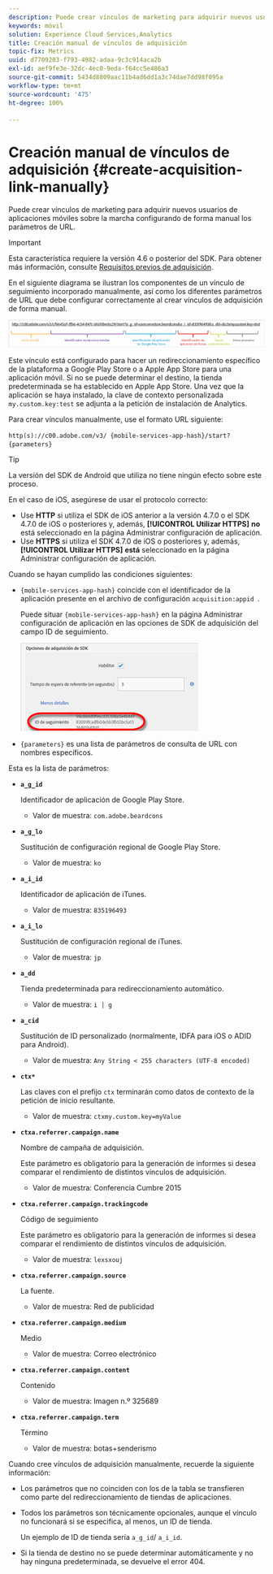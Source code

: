 ```yaml
---
description: Puede crear vínculos de marketing para adquirir nuevos usuarios de aplicaciones móviles sobre la marcha configurando de forma manual los parámetros de URL.
keywords: móvil
solution: Experience Cloud Services,Analytics
title: Creación manual de vínculos de adquisición
topic-fix: Metrics
uuid: d7709203-f793-4982-adaa-9c3c914aca2b
exl-id: aef9fe3e-32dc-4ec0-9eda-f64cc5e486a3
source-git-commit: 5434d8809aac11b4ad6dd1a3c74dae7dd98f095a
workflow-type: tm+mt
source-wordcount: '475'
ht-degree: 100%

---
```


# Creación manual de vínculos de adquisición {#create-acquisition-link-manually}

Puede crear vínculos de marketing para adquirir nuevos usuarios de aplicaciones móviles sobre la marcha configurando de forma manual los parámetros de URL.

>[!IMPORTANT]
>
>Esta característica requiere la versión 4.6 o posterior del SDK. Para obtener más información, consulte [Requisitos previos de adquisición](/help/using/acquisition-main/c-acquisition-prerequisites.md).

En el siguiente diagrama se ilustran los componentes de un vínculo de seguimiento incorporado manualmente, así como los diferentes parámetros de URL que debe configurar correctamente al crear vínculos de adquisición de forma manual.

![](assets/acquisition_url.png)

Este vínculo está configurado para hacer un redireccionamiento específico de la plataforma a Google Play Store o a Apple App Store para una aplicación móvil. Si no se puede determinar el destino, la tienda predeterminada se ha establecido en Apple App Store. Una vez que la aplicación se haya instalado, la clave de contexto personalizada `my.custom.key:test` se adjunta a la petición de instalación de Analytics.

Para crear vínculos manualmente, use el formato URL siguiente:

`http(s)://c00.adobe.com/v3/ {mobile-services-app-hash}/start? {parameters}`

>[!TIP]
>
>La versión del SDK de Android que utiliza no tiene ningún efecto sobre este proceso.

En el caso de iOS, asegúrese de usar el protocolo correcto:

* Use **HTTP** si utiliza el SDK de iOS anterior a la versión 4.7.0 o el SDK 4.7.0 de iOS o posteriores y, además, **[!UICONTROL Utilizar HTTPS]** **no** está seleccionado en la página Administrar configuración de aplicación.
* Use **HTTPS** si utiliza el SDK 4.7.0 de iOS o posteriores y, además, **[!UICONTROL Utilizar HTTPS]** **está** seleccionado en la página Administrar configuración de aplicación.

Cuando se hayan cumplido las condiciones siguientes:

* `{mobile-services-app-hash}` coincide con el identificador de la aplicación presente en el archivo de configuración `acquisition:appid `.

   Puede situar `{mobile-services-app-hash}` en la página Administrar configuración de aplicación en las opciones de SDK de adquisición del campo ID de seguimiento.

   ![](assets/tracking-id.png)

* `{parameters}` es una lista de parámetros de consulta de URL con nombres específicos.

Esta es la lista de parámetros:

* **`a_g_id`**

   Identificador de aplicación de Google Play Store.

   * Valor de muestra: `com.adobe.beardcons`

* **`a_g_lo`**

   Sustitución de configuración regional de Google Play Store.

   * Valor de muestra: `ko`

* **`a_i_id`**

   Identificador de aplicación de iTunes.

   * Valor de muestra: `835196493`

* **`a_i_lo`**

   Sustitución de configuración regional de iTunes.

   * Valor de muestra: `jp`

* **`a_dd`**

   Tienda predeterminada para redireccionamiento automático.

   * Valor de muestra: `i | g`

* **`a_cid`**

   Sustitución de ID personalizado (normalmente, IDFA para iOS o ADID para Android).

   * Valor de muestra: `Any String < 255 characters (UTF-8 encoded)`

* **`ctx*`**

   Las claves con el prefijo `ctx` terminarán como datos de contexto de la petición de inicio resultante.

   * Valor de muestra: `ctxmy.custom.key=myValue`

* **`ctxa.referrer.campaign.name`**

   Nombre de campaña de adquisición.

   Este parámetro es obligatorio para la generación de informes si desea comparar el rendimiento de distintos vínculos de adquisición.

   * Valor de muestra: Conferencia Cumbre 2015

* **`ctxa.referrer.campaign.trackingcode`**

   Código de seguimiento

   Este parámetro es obligatorio para la generación de informes si desea comparar el rendimiento de distintos vínculos de adquisición.

   * Valor de muestra: `lexsxouj`

* **`ctxa.referrer.campaign.source`**

   La fuente.

   * Valor de muestra: Red de publicidad

* **`ctxa.referrer.campaign.medium`**

   Medio

   * Valor de muestra: Correo electrónico

* **`ctxa.referrer.campaign.content`**

   Contenido

   * Valor de muestra: Imagen n.º 325689

* **`ctxa.referrer.campaign.term`**

   Término

   * Valor de muestra: botas+senderismo


Cuando cree vínculos de adquisición manualmente, recuerde la siguiente información:

* Los parámetros que no coinciden con los de la tabla se transfieren como parte del redireccionamiento de tiendas de aplicaciones.
* Todos los parámetros son técnicamente opcionales, aunque el vínculo no funcionará si se especifica, al menos, un ID de tienda.

   Un ejemplo de ID de tienda sería `a_g_id`/ `a_i_id`.

* Si la tienda de destino no se puede determinar automáticamente y no hay ninguna predeterminada, se devuelve el error 404.
